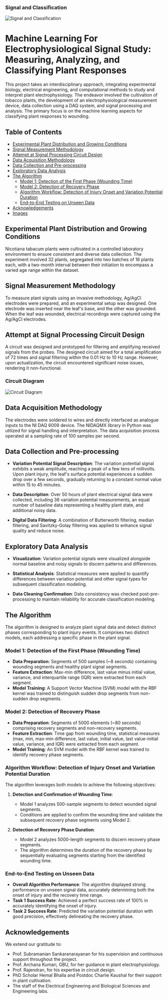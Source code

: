 ### Signal and Classification

![Signal and Classification](path/to/signal-classification.png)

# Machine Learning For Electrophysiological Signal Study: Measuring, Analyzing, and Classifying Plant Responses

This project takes an interdisciplinary approach, integrating experimental biology, electrical engineering, and computational methods to study and interpret plant electrophysiology. The endeavor involved the cultivation of tobacco plants, the development of an electrophysiological measurement device, data collection using a DAQ system, and signal processing and analysis. The primary focus is on the machine learning aspects for classifying plant responses to wounding.

## Table of Contents

- [Experimental Plant Distribution and Growing Conditions](#experimental-plant-distribution-and-growing-conditions)
- [Signal Measurement Methodology](#signal-measurement-methodology)
- [Attempt at Signal Processing Circuit Design](#attempt-at-signal-processing-circuit-design)
- [Data Acquisition Methodology](#data-acquisition-methodology)
- [Data Collection and Pre-processing](#data-collection-and-pre-processing)
- [Exploratory Data Analysis](#exploratory-data-analysis)
- [The Algorithm](#the-algorithm)
  - [Model 1: Detection of the First Phase (Wounding Time)](#model-1-detection-of-the-first-phase-wounding-time)
  - [Model 2: Detection of Recovery Phase](#model-2-detection-of-recovery-phase)
  - [Algorithm Workflow: Detection of Injury Onset and Variation Potential Duration](#algorithm-workflow-detection-of-injury-onset-and-variation-potential-duration)
  - [End-to-End Testing on Unseen Data](#end-to-end-testing-on-unseen-data)
- [Acknowledgements](#acknowledgements)
- [Images](#images)

## Experimental Plant Distribution and Growing Conditions

Nicotiana tabacum plants were cultivated in a controlled laboratory environment to ensure consistent and diverse data collection. The experiment involved 32 plants, segregated into two batches of 16 plants each, with a two-month interval between their initiation to encompass a varied age range within the dataset.

## Signal Measurement Methodology

To measure plant signals using an invasive methodology, Ag/AgCl electrodes were prepared, and an experimental setup was designed. One electrode was inserted near the leaf's base, and the other was grounded. When the leaf was wounded, electrical recordings were captured using the Ag/AgCl electrodes.

## Attempt at Signal Processing Circuit Design

A circuit was designed and prototyped for filtering and amplifying received signals from the probes. The designed circuit aimed for a total amplification of 72 times and signal filtering within the 0.01 Hz to 10 Hz range. However, upon actualization, the circuit encountered significant noise issues, rendering it non-functional.

### Circuit Diagram

![Circuit Diagram](path/to/circuit-diagram.png)

## Data Acquisition Methodology

The electrodes were soldered to wires and directly interfaced as analogue inputs to the NI DAQ 6009 device. The NIDAQMX library in Python was utilized for signal handling and interpretation. The data acquisition process operated at a sampling rate of 100 samples per second.

## Data Collection and Pre-processing

- **Variation Potential Signal Description**: The variation potential signal exhibits a weak amplitude, reaching a peak of a few tens of millivolts. Upon plant injury, the leaf's surface potential experiences a sudden drop over a few seconds, gradually returning to a constant normal value within 15 to 45 minutes.

- **Data Description**: Over 50 hours of plant electrical signal data were collected, including 36 variation potential measurements, an equal number of baseline data representing a healthy plant state, and additional noisy data.

- **Digital Data Filtering**: A combination of Butterworth filtering, median filtering, and Savitzky-Golay filtering was applied to enhance signal quality and reduce noise.

## Exploratory Data Analysis

- **Visualization**: Variation potential signals were visualized alongside normal baseline and noisy signals to discern patterns and differences.

- **Statistical Analysis**: Statistical measures were applied to quantify differences between variation potential and other signal types for subsequent classification modeling.

- **Data Cleaning Confirmation**: Data consistency was checked post-pre-processing to maintain reliability for accurate classification modeling.

## The Algorithm

The algorithm is designed to analyze plant signal data and detect distinct phases corresponding to plant injury events. It comprises two distinct models, each addressing a specific phase in the plant signal.

### Model 1: Detection of the First Phase (Wounding Time)

- **Data Preparation**: Segments of 500 samples (~8 seconds) containing wounding segments and healthy plant signal segments.
- **Feature Extraction**: Max-min difference, last value minus initial value, variance, and interquartile range (IQR) were extracted from each segment.
- **Model Training**: A Support Vector Machine (SVM) model with the RBF kernel was trained to distinguish sudden drop segments from non-sudden drop segments.

### Model 2: Detection of Recovery Phase

- **Data Preparation**: Segments of 5000 elements (~80 seconds) comprising recovery segments and non-recovery segments.
- **Feature Extraction**: Time gap from wounding time, statistical measures (max, min, max-min difference, last value, initial value, last value-initial value, variance, and IQR) were extracted from each segment.
- **Model Training**: An SVM model with the RBF kernel was trained to identify recovery phase segments.

### Algorithm Workflow: Detection of Injury Onset and Variation Potential Duration

The algorithm leverages both models to achieve the following objectives:

1. **Detection and Confirmation of Wounding Time**:
   - Model 1 analyzes 500-sample segments to detect wounded signal segments.
   - Conditions are applied to confirm the wounding time and validate the subsequent recovery phase segments using Model 2.

2. **Detection of Recovery Phase Duration**:
   - Model 2 analyzes 5000-length segments to discern recovery phase segments.
   - The algorithm determines the duration of the recovery phase by sequentially evaluating segments starting from the identified wounding time.

### End-to-End Testing on Unseen Data

- **Overall Algorithm Performance**: The algorithm displayed strong performance on unseen signal data, accurately determining both the onset of injury and the recovery time range.
- **Task 1 Success Rate**: Achieved a perfect success rate of 100% in accurately identifying the onset of injury.
- **Task 2 Success Rate**: Predicted the variation potential duration with good precision, effectively delineating the recovery phase.

## Acknowledgements

We extend our gratitude to:

- Prof. Subramanian Sankaranarayanan for his supervision and continuous support throughout the project.
- Prof. Archana Kumari, GBU, for her guidance in plant electrophysiology.
- Prof. Rajendran, for his expertise in circuit design.
- PhD Scholar Hemal Bhalla and Postdoc Charlie Kaushal for their support in plant cultivation.
- The staff of the Electrical Engineering and Biological Sciences and Engineering labs.




